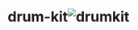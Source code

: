 # drum-kit![drumkit](https://user-images.githubusercontent.com/103485900/212290448-1fd8ded5-951c-4e98-81c6-3f1075e083bb.JPG)
